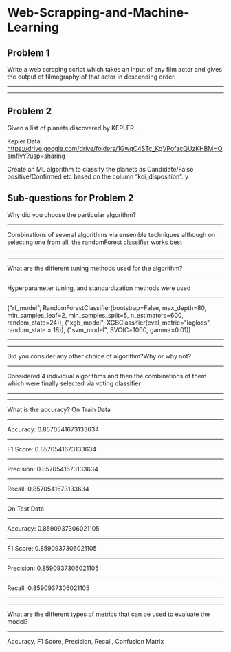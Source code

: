 # Web-Scrapping-and-Machine-Learning

## Problem 1

Write a web scraping script which takes an input of any film actor and gives the output of filmography of that actor in descending order.


<hr><hr>

## Problem 2

Given a list of planets discovered by KEPLER.

Kepler Data: https://drive.google.com/drive/folders/1GwqC4STc_KgVPofacQUzKHBMHQsmflvY?usp=sharing

Create an ML algorithm to classify the planets as Candidate/False positive/Confirmed etc based on the  column “koi_disposition”.
y

## Sub-questions for Problem 2

Why did you choose the particular algorithm?<hr>
Combinations of several algorithms via ensemble techniques although on selecting one from all, the randomForest classifier works best

<hr><hr>

What are the different tuning methods used for the algorithm?<hr>
Hyperparameter tuning, and standardization methods were used<hr>
("rf_model", RandomForestClassifier(bootstrap=False, max_depth=80, min_samples_leaf=2,
                       min_samples_split=5, n_estimators=600, random_state=24)),
        ("xgb_model", XGBClassifier(eval_metric="logloss", random_state = 18)),
        ("svm_model", SVC(C=1000, gamma=0.01))<hr><hr>
        
        
        
Did you consider any other choice of algorithm?Why or why not?<hr>
Considered 4 individual algorithms and then the combinations of them which were finally selected via voting classifier

<hr><hr>
What is the accuracy?
On Train Data<hr>
Accuracy: 0.8570541673133634<hr>
F1 Score: 0.8570541673133634<hr>
Precision: 0.8570541673133634<hr>
Recall: 0.8570541673133634<hr>

On Test Data<hr>
Accuracy: 0.8590937306021105<hr>
F1 Score: 0.8590937306021105<hr>
Precision: 0.8590937306021105<hr>
Recall: 0.8590937306021105<hr>
<hr>

What are the different types of metrics that can be used to evaluate the model?<hr>
Accuracy, F1 Score, Precision, Recall, Confusion Matrix

